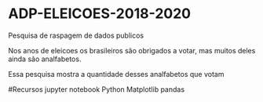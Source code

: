# ADP-ELEICOES-2018-2020
Pesquisa de raspagem de dados publicos

Nos anos de eleicoes os brasileiros são obrigados a votar, mas muitos deles ainda são analfabetos.

Essa pesquisa mostra a quantidade desses analfabetos que votam

#Recursos
jupyter notebook
Python
Matplotlib
pandas
